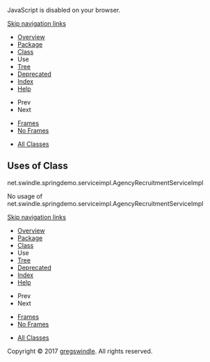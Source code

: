 JavaScript is disabled on your browser.

[Skip navigation
    links](#skip.navbar.top "Skip navigation links")

  - [Overview](../../../../../overview-summary.md)
  - [Package](../package-summary.md)
  - [Class](../../../../../net/swindle/springdemo/serviceimpl/AgencyRecruitmentServiceImpl.md "class in net.swindle.springdemo.serviceimpl")
  - Use
  - [Tree](../package-tree.md)
  - [Deprecated](../../../../../deprecated-list.md)
  - [Index](../../../../../index-all.md)
  - [Help](../../../../../help-doc.md)

<!-- end list -->

  - Prev
  - Next

<!-- end list -->

  - [Frames](../../../../../index.md?net/swindle/springdemo/serviceimpl/class-use/AgencyRecruitmentServiceImpl.md)
  - [No Frames](AgencyRecruitmentServiceImpl.md)

<!-- end list -->

  - [All Classes](../../../../../allclasses-noframe.md)

## Uses of Class  
net.swindle.springdemo.serviceimpl.AgencyRecruitmentServiceImpl

No usage of
net.swindle.springdemo.serviceimpl.AgencyRecruitmentServiceImpl

[Skip navigation
    links](#skip.navbar.bottom "Skip navigation links")

  - [Overview](../../../../../overview-summary.md)
  - [Package](../package-summary.md)
  - [Class](../../../../../net/swindle/springdemo/serviceimpl/AgencyRecruitmentServiceImpl.md "class in net.swindle.springdemo.serviceimpl")
  - Use
  - [Tree](../package-tree.md)
  - [Deprecated](../../../../../deprecated-list.md)
  - [Index](../../../../../index-all.md)
  - [Help](../../../../../help-doc.md)

<!-- end list -->

  - Prev
  - Next

<!-- end list -->

  - [Frames](../../../../../index.md?net/swindle/springdemo/serviceimpl/class-use/AgencyRecruitmentServiceImpl.md)
  - [No Frames](AgencyRecruitmentServiceImpl.md)

<!-- end list -->

  - [All Classes](../../../../../allclasses-noframe.md)

Copyright © 2017 [gregswindle](https://github.com/gregswindle). All
rights reserved.
